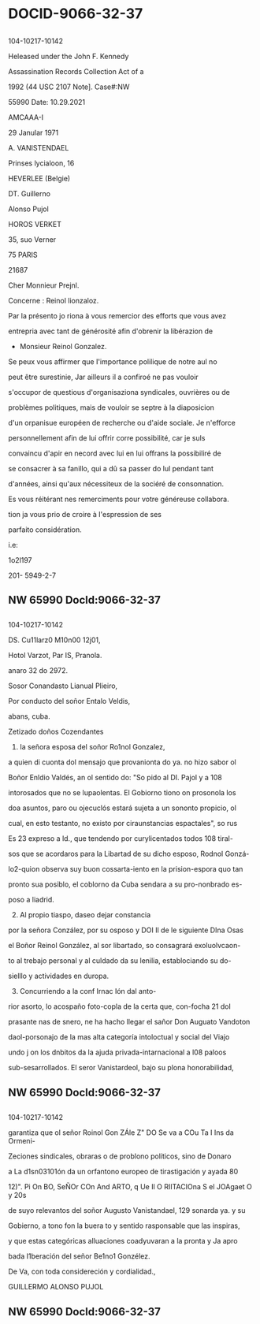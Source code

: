 # DOCID-9066-32-37

##
104-10217-10142

Heleased under the John F. Kennedy

Assassination Records Collection Act of a

1992 (44 USC 2107 Note]. Case#:NW

55990 Date: 10.29.2021

AMCAAA-I

29 Janular 1971

A. VANISTENDAEL

Prinses lycialoon, 16

HEVERLEE (Belgie)

DT. Guillerno

Alonso Pujol

HOROS VERKET

35, suo Verner

75 PARIS

21687

Cher Monnieur Prejnl.

Concerne : Reinol lionzaloz.

Par la présento jo riona à vous remercior des efforts que vous avez

entrepria avec tant de générosité afin d'obrenir la libérazion de

- Monsieur Reinol Gonzalez.

Se peux vous affirmer que I'importance polilique de notre aul no

peut être surestinie, Jar ailleurs il a confiroé ne pas vouloir

s'occupor de questious d'organisaziona syndicales, ouvrières ou de

problèmes politiques, mais de vouloir se septre à la diaposicion

d'un orpanisue européen de recherche ou d'aide sociale. Je n'efforce

personnellement afin de lui offrir corre possibilité, car je suls

convaincu d'apir en necord avec lui en lui offrans la possibiliré de

se consacrer à sa fanillo, qui a dû sa passer do lul pendant tant

d'années, ainsi qu'aux nécessiteux de la sociéré de consonnation.

Es vous réitérant nes remerciments pour votre généreuse collabora.

tion ja vous prio de croire à I'espression de ses

parfaito considération.

i.e:

1o2l197

201- 5949-2-7

NW 65990 Docld:9066-32-37
---

##
104-10217-10142

DS. Cu11larz0 M10n00 12j01,

Hotol Varzot, Par IS, Pranola.

anaro 32 do 2972.

Sosor Conandasto Lianual Plieiro,

Por conducto del soñor Entalo Veldis,

abans, cuba.

Zetizado doños Cozendantes

1. Ia señora esposa del soñor Ro1nol Gonzalez,

a quien di cuonta dol mensajo que provanionta do ya. no hizo sabor ol

Boñor Enldio Valdés, an ol sentido do: "So pido al DI. Pajol y a 108

intorosados que no se lupaolentas. El Gobiorno tiono on prosonola los

doa asuntos, paro ou ojecuclós estará sujeta a un sononto propicio, ol

cual, en esto testanto, no existo por ciraunstancias espactales", so rus

Es 23 expreso a ld., que tendendo por curylicentados todos 108 tiral-

sos que se acordaros para la Libartad de su dicho esposo, Rodnol Gonzá-

lo2-quion observa suy buon cossarta-iento en la prision-espora quo tan

pronto sua posiblo, el coblorno da Cuba sendara a su pro-nonbrado es-

poso a liadrid.

2. Al propio tiaspo, daseo dejar constancia

por la señora Conzález, por su osposo y DOI Il de le siguiente DIna Osas

el Boñor Reinol González, al sor libartado, so consagrará exoluolvcaon-

to al trebajo personal y al culdado da su lenilia, establociando su do-

sielllo y actividades en duropa.

3. Concurriendo a la conf Irnac Ión dal anto-

rior asorto, lo acospaño foto-copla de la certa que, con-focha 21 dol

prasante nas de snero, ne ha hacho llegar el sañor Don Auguato Vandoton

daol-porsonajo de la mas alta categoría intoloctual y social del Viajo

undo j on los dnbitos da la ajuda privada-intarnacional a l08 paloos

sub-sesarrollados. El seror Vanistardeol, bajo su plona honorabilidad,

NW 65990 Docld:9066-32-37
---

##
104-10217-10142

garantiza que ol señor Roinol Gon ZÁle Z" DO Se va a COu Ta I Ins da Ormeni-

Zeciones sindicales, obraras o de problono políticos, sino de Donaro

a La d1sn03101ón da un orfantono europeo de tirastigación y ayada 80

12)". Pi On BO, SeÑOr COn And ARTO, q Ue Il O RIITACIOna S el JOAgaet O y 20s

de suyo relevantos del soñor Augusto Vanistandael, 129 sonarda ya. y su

Gobierno, a tono fon la buera to y sentido rasponsable que las inspiras,

y que estas categóricas alluaciones coadyuvaran a la pronta y Ja apro

bada I1beración del señor Be1no1 Gonzélez.

De Va, con toda considereción y cordialidad.,

GUILLERMO ALONSO PUJOL

NW 65990 Docld:9066-32-37
---

